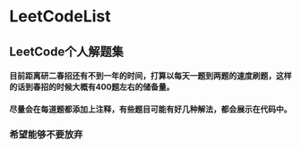 # LeetCodeList

## LeetCode个人解题集
#### 目前距离研二春招还有不到一年的时间，打算以每天一题到两题的速度刷题，这样的话到春招的时候大概有400题左右的储备量。
####
#### 尽量会在每道题都添加上注释，有些题目可能有好几种解法，都会展示在代码中。
####
### 希望能够不要放弃

